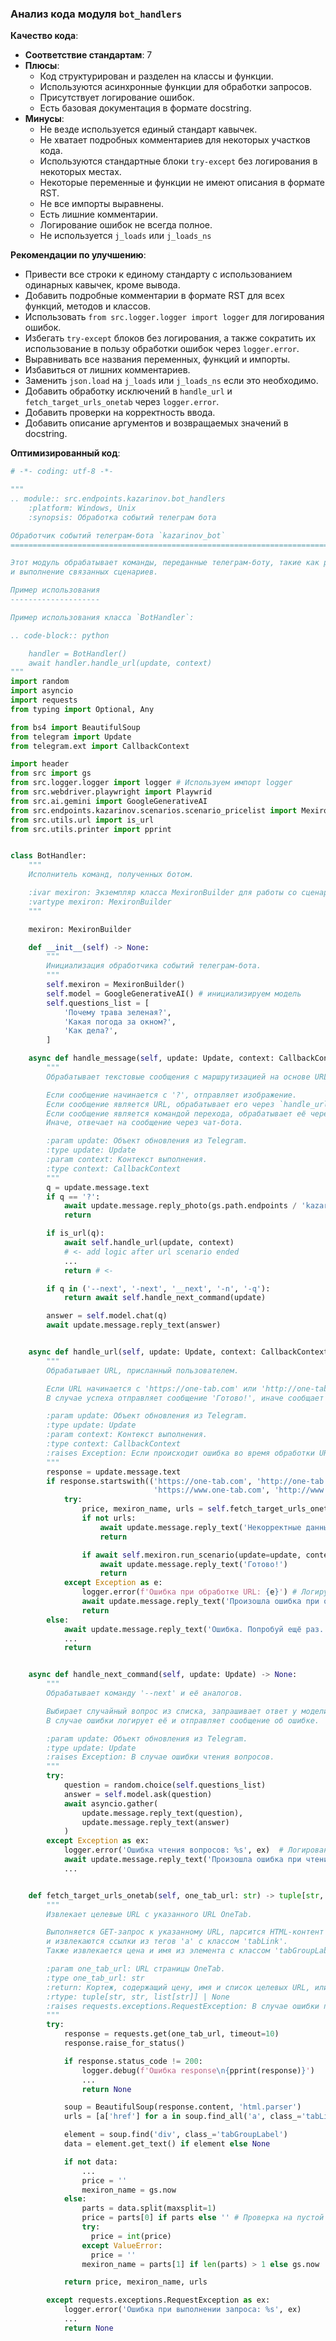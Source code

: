 ### Анализ кода модуля `bot_handlers`

**Качество кода**:
   - **Соответствие стандартам**: 7
   - **Плюсы**:
     - Код структурирован и разделен на классы и функции.
     - Используются асинхронные функции для обработки запросов.
     - Присутствует логирование ошибок.
     - Есть базовая документация в формате docstring.
   - **Минусы**:
     - Не везде используется единый стандарт кавычек.
     - Не хватает подробных комментариев для некоторых участков кода.
     - Используются стандартные блоки `try-except` без логирования в некоторых местах.
     - Некоторые переменные и функции не имеют описания в формате RST.
     - Не все импорты выравнены.
     - Есть лишние комментарии.
     - Логирование ошибок не всегда полное.
     - Не используется `j_loads` или `j_loads_ns`

**Рекомендации по улучшению**:
   - Привести все строки к единому стандарту с использованием одинарных кавычек, кроме вывода.
   - Добавить подробные комментарии в формате RST для всех функций, методов и классов.
   - Использовать `from src.logger.logger import logger` для логирования ошибок.
   - Избегать `try-except` блоков без логирования, а также сократить их использование в пользу обработки ошибок через `logger.error`.
   - Выравнивать все названия переменных, функций и импорты.
   - Избавиться от лишних комментариев.
   - Заменить `json.load` на `j_loads` или `j_loads_ns` если это необходимо.
   - Добавить обработку исключений в `handle_url` и `fetch_target_urls_onetab` через `logger.error`.
   - Добавить проверки на корректность ввода.
   - Добавить описание аргументов и возвращаемых значений в docstring.

**Оптимизированный код**:
```python
# -*- coding: utf-8 -*-

"""
.. module:: src.endpoints.kazarinov.bot_handlers
    :platform: Windows, Unix
    :synopsis: Обработка событий телеграм бота

Обработчик событий телеграм-бота `kazarinov_bot`
=========================================================================================

Этот модуль обрабатывает команды, переданные телеграм-боту, такие как работа с ссылками OneTab
и выполнение связанных сценариев.

Пример использования
--------------------

Пример использования класса `BotHandler`:

.. code-block:: python

    handler = BotHandler()
    await handler.handle_url(update, context)
"""
import random
import asyncio
import requests
from typing import Optional, Any

from bs4 import BeautifulSoup
from telegram import Update
from telegram.ext import CallbackContext

import header
from src import gs
from src.logger.logger import logger # Используем импорт logger
from src.webdriver.playwright import Playwrid
from src.ai.gemini import GoogleGenerativeAI
from src.endpoints.kazarinov.scenarios.scenario_pricelist import MexironBuilder
from src.utils.url import is_url
from src.utils.printer import pprint


class BotHandler:
    """
    Исполнитель команд, полученных ботом.

    :ivar mexiron: Экземпляр класса MexironBuilder для работы со сценариями.
    :vartype mexiron: MexironBuilder
    """

    mexiron: MexironBuilder

    def __init__(self) -> None:
        """
        Инициализация обработчика событий телеграм-бота.
        """
        self.mexiron = MexironBuilder()
        self.model = GoogleGenerativeAI() # инициализируем модель
        self.questions_list = [
            'Почему трава зеленая?',
            'Какая погода за окном?',
            'Как дела?',
        ]

    async def handle_message(self, update: Update, context: CallbackContext) -> None:
        """
        Обрабатывает текстовые сообщения с маршрутизацией на основе URL.

        Если сообщение начинается с '?', отправляет изображение.
        Если сообщение является URL, обрабатывает его через `handle_url`.
        Если сообщение является командой перехода, обрабатывает её через `handle_next_command`.
        Иначе, отвечает на сообщение через чат-бота.

        :param update: Объект обновления из Telegram.
        :type update: Update
        :param context: Контекст выполнения.
        :type context: CallbackContext
        """
        q = update.message.text
        if q == '?':
            await update.message.reply_photo(gs.path.endpoints / 'kazarinov' / 'assets' / 'user_flowchart.png')
            return

        if is_url(q):
            await self.handle_url(update, context)
            # <- add logic after url scenario ended
            ...
            return # <-

        if q in ('--next', '-next', '__next', '-n', '-q'):
            return await self.handle_next_command(update)

        answer = self.model.chat(q)
        await update.message.reply_text(answer)


    async def handle_url(self, update: Update, context: CallbackContext) -> None:
        """
        Обрабатывает URL, присланный пользователем.

        Если URL начинается с 'https://one-tab.com' или 'http://one-tab.com', извлекает целевые URL и запускает сценарий.
        В случае успеха отправляет сообщение 'Готово!', иначе сообщает об ошибке.

        :param update: Объект обновления из Telegram.
        :type update: Update
        :param context: Контекст выполнения.
        :type context: CallbackContext
        :raises Exception: Если происходит ошибка во время обработки URL.
        """
        response = update.message.text
        if response.startswith(('https://one-tab.com', 'http://one-tab.com',
                                'https://www.one-tab.com', 'http://www.one-tab.com')):
            try:
                price, mexiron_name, urls = self.fetch_target_urls_onetab(response)
                if not urls:
                    await update.message.reply_text('Некорректные данные.')
                    return

                if await self.mexiron.run_scenario(update=update, context=context, urls=urls if isinstance(urls, list) else [urls], price=price, mexiron_name=mexiron_name):
                    await update.message.reply_text('Готово!')
                    return
            except Exception as e:
                logger.error(f'Ошибка при обработке URL: {e}') # Логируем ошибку
                await update.message.reply_text('Произошла ошибка при обработке URL.')
                return
        else:
            await update.message.reply_text('Ошибка. Попробуй ещё раз.')
            ...
            return


    async def handle_next_command(self, update: Update) -> None:
        """
        Обрабатывает команду '--next' и её аналогов.

        Выбирает случайный вопрос из списка, запрашивает ответ у модели и отправляет вопрос и ответ пользователю.
        В случае ошибки логирует её и отправляет сообщение об ошибке.

        :param update: Объект обновления из Telegram.
        :type update: Update
        :raises Exception: В случае ошибки чтения вопросов.
        """
        try:
            question = random.choice(self.questions_list)
            answer = self.model.ask(question)
            await asyncio.gather(
                update.message.reply_text(question),
                update.message.reply_text(answer)
            )
        except Exception as ex:
            logger.error('Ошибка чтения вопросов: %s', ex)  # Логирование ошибки
            await update.message.reply_text('Произошла ошибка при чтении вопросов.')
            ...


    def fetch_target_urls_onetab(self, one_tab_url: str) -> tuple[str, str, list[str]] | None:
        """
        Извлекает целевые URL с указанного URL OneTab.

        Выполняется GET-запрос к указанному URL, парсится HTML-контент
        и извлекаются ссылки из тегов 'a' с классом 'tabLink'.
        Также извлекается цена и имя из элемента с классом 'tabGroupLabel'.

        :param one_tab_url: URL страницы OneTab.
        :type one_tab_url: str
        :return: Кортеж, содержащий цену, имя и список целевых URL, или None в случае ошибки.
        :rtype: tuple[str, str, list[str]] | None
        :raises requests.exceptions.RequestException: В случае ошибки при выполнении запроса.
        """
        try:
            response = requests.get(one_tab_url, timeout=10)
            response.raise_for_status()

            if response.status_code != 200:
                logger.debug(f'Ошибка response\n{pprint(response)}')
                ...
                return None

            soup = BeautifulSoup(response.content, 'html.parser')
            urls = [a['href'] for a in soup.find_all('a', class_='tabLink')]

            element = soup.find('div', class_='tabGroupLabel')
            data = element.get_text() if element else None

            if not data:
                ...
                price = ''
                mexiron_name = gs.now
            else:
                parts = data.split(maxsplit=1)
                price = parts[0] if parts else '' # Проверка на пустой список
                try:
                  price = int(price)
                except ValueError:
                  price = ''
                mexiron_name = parts[1] if len(parts) > 1 else gs.now

            return price, mexiron_name, urls

        except requests.exceptions.RequestException as ex:
            logger.error('Ошибка при выполнении запроса: %s', ex)
            ...
            return None